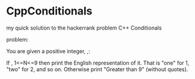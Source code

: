 # CppConditionals
my quick solution to the hackerrank problem C++ Conditionals

problem:

You are given a positive integer, ,:

If , 1<=N<=9 then print the English representation of it. That is "one" for 1, "two" for 2, and so on.
Otherwise print "Greater than 9" (without quotes).
